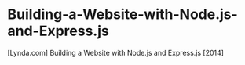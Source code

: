 Building-a-Website-with-Node.js-and-Express.js
==============================================

[Lynda.com] Building a Website with Node.js and Express.js [2014] 


